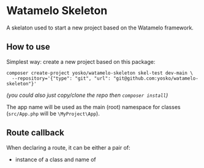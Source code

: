 # Watamelo Skeleton
A skelaton used to start a new project based on the Watamelo framework.

## How to use

Simplest way: create a new project based on this package:
```
composer create-project yosko/watamelo-skeleton skel-test dev-main \
  --repository='{"type": "git", "url": "git@github.com:yosko/watamelo-skeleton"}'
```
*(you could also just copy/clone the repo then `composer install`)*

The app name will be used as the main (root) namespace for classes (`src/App.php` will be `\MyProject\App`).

## Route callback

When declaring a route, it can be either a pair of:
- instance of a class and name of